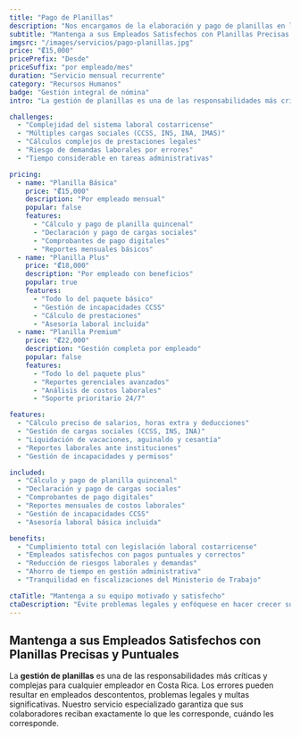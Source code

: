 ```yaml
---
title: "Pago de Planillas"
description: "Nos encargamos de la elaboración y pago de planillas en la plataforma de su preferencia, asegurando que sus colaboradores reciban su salario a tiempo y en regla."
subtitle: "Mantenga a sus Empleados Satisfechos con Planillas Precisas y Puntuales"
imgsrc: "/images/servicios/pago-planillas.jpg"
price: "₡15,000"
pricePrefix: "Desde"
priceSuffix: "por empleado/mes"
duration: "Servicio mensual recurrente"
category: "Recursos Humanos"
badge: "Gestión integral de nómina"
intro: "La gestión de planillas es una de las responsabilidades más críticas y complejas para cualquier empleador en Costa Rica. Los errores pueden resultar en empleados descontentos, problemas legales y multas significativas. Nuestro servicio especializado garantiza que sus colaboradores reciban exactamente lo que les corresponde, cuándo les corresponde."

challenges:
  - "Complejidad del sistema laboral costarricense"
  - "Múltiples cargas sociales (CCSS, INS, INA, IMAS)"
  - "Cálculos complejos de prestaciones legales"
  - "Riesgo de demandas laborales por errores"
  - "Tiempo considerable en tareas administrativas"

pricing:
  - name: "Planilla Básica"
    price: "₡15,000"
    description: "Por empleado mensual"
    popular: false
    features:
      - "Cálculo y pago de planilla quincenal"
      - "Declaración y pago de cargas sociales"
      - "Comprobantes de pago digitales"
      - "Reportes mensuales básicos"
  - name: "Planilla Plus"
    price: "₡18,000"
    description: "Por empleado con beneficios"
    popular: true
    features:
      - "Todo lo del paquete básico"
      - "Gestión de incapacidades CCSS"
      - "Cálculo de prestaciones"
      - "Asesoría laboral incluida"
  - name: "Planilla Premium"
    price: "₡22,000"
    description: "Gestión completa por empleado"
    popular: false
    features:
      - "Todo lo del paquete plus"
      - "Reportes gerenciales avanzados"
      - "Análisis de costos laborales"
      - "Soporte prioritario 24/7"

features:
  - "Cálculo preciso de salarios, horas extra y deducciones"
  - "Gestión de cargas sociales (CCSS, INS, INA)"
  - "Liquidación de vacaciones, aguinaldo y cesantía"
  - "Reportes laborales ante instituciones"
  - "Gestión de incapacidades y permisos"

included:
  - "Cálculo y pago de planilla quincenal"
  - "Declaración y pago de cargas sociales"
  - "Comprobantes de pago digitales"
  - "Reportes mensuales de costos laborales"
  - "Gestión de incapacidades CCSS"
  - "Asesoría laboral básica incluida"

benefits:
  - "Cumplimiento total con legislación laboral costarricense"
  - "Empleados satisfechos con pagos puntuales y correctos"
  - "Reducción de riesgos laborales y demandas"
  - "Ahorro de tiempo en gestión administrativa"
  - "Tranquilidad en fiscalizaciones del Ministerio de Trabajo"

ctaTitle: "Mantenga a su equipo motivado y satisfecho"
ctaDescription: "Evite problemas legales y enfóquese en hacer crecer su negocio mientras nosotros nos encargamos de que sus empleados reciban exactamente lo que merecen."
---
```


## Mantenga a sus Empleados Satisfechos con Planillas Precisas y Puntuales

La **gestión de planillas** es una de las responsabilidades más críticas y complejas para cualquier empleador en Costa Rica. Los errores pueden resultar en empleados descontentos, problemas legales y multas significativas. Nuestro servicio especializado garantiza que sus colaboradores reciban exactamente lo que les corresponde, cuándo les corresponde.